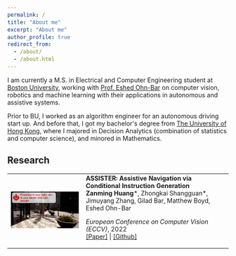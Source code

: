 ```yaml
---
permalink: /
title: "About me"
excerpt: "About me"
author_profile: true
redirect_from: 
  - /about/
  - /about.html
---
```


I am currently a M.S. in Electrical and Computer Engineering student at [Boston University](https://www.bu.edu), working with [Prof. Eshed Ohn-Bar](https://eshed1.github.io) on computer vision, robotics and machine learning with their applications in autonomous and assistive systems.

Prior to BU, I worked as an algorithm engineer for an autonomous driving start up. And before that, I got my bachelor's degree from [The University of Hong Kong](https://www.hku.hk), where I majored in Decision Analytics (combination of statistics and computer science), and minored in Mathematics.

## Research

<table style="border: none; border-collapse: collapse;" border="0">
  
<tr style="border-collapse: separate; border-spacing:30em;">
<td style="border-collapse: collapse; border: none;">
<img src="../images/assister.png" width="400"/> </td>
  
 
<td style="border-collapse: collapse; border: none;">
<b>ASSISTER: Assistive Navigation via Conditional Instruction Generation</b>
<br>
<b>Zanming Huang</b>*, Zhongkai Shangguan*, Jimuyang Zhang, Gilad Bar, Matthew Boyd, Eshed Ohn-Bar 

<i>European Conference on Computer Vision (ECCV)</i>, 2022
<br>
<span><a href="https://eshed1.github.io/papers/assister_eccv2022.pdf">[Paper]</a></span> |
<span><a href="https://github.com/h2xlab/ASSISTER">[Github]</a></span>
</td>
</tr>  
  
  
</table>
